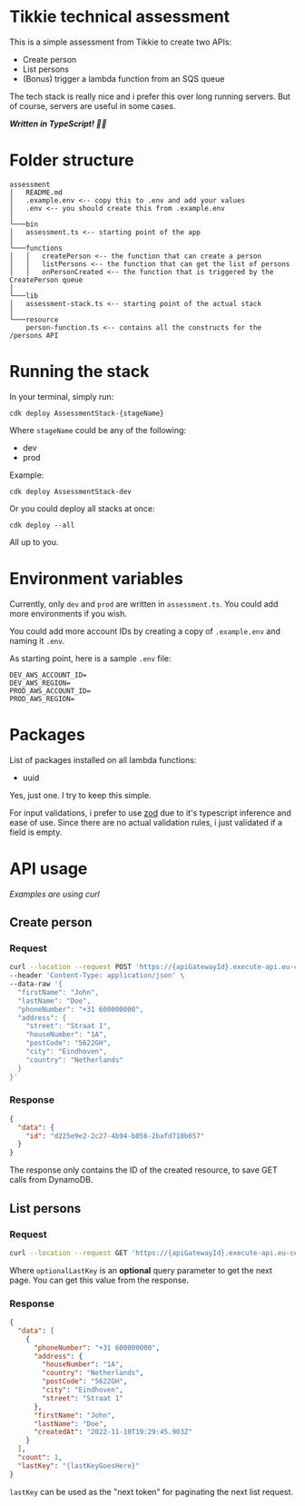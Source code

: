 # Tikkie technical assessment

This is a simple assessment from Tikkie to create two APIs:

- Create person
- List persons
- (Bonus) trigger a lambda function from an SQS queue

The tech stack is really nice and i prefer this over long running servers. But of course, servers are useful in some cases.

**_Written in TypeScript! 👏👏_**

# Folder structure

```
assessment
│   README.md
│   .example.env <-- copy this to .env and add your values
│   .env <-- you should create this from .example.env
│
└───bin
│   assessment.ts <-- starting point of the app
│
└───functions
│   │   createPerson <-- the function that can create a person
│   │   listPersons <-- the function that can get the list of persons
│   │   onPersonCreated <-- the function that is triggered by the CreatePerson queue
│
└───lib
│   assessment-stack.ts <-- starting point of the actual stack
│
└───resource
    person-function.ts <-- contains all the constructs for the /persons API
```

# Running the stack

In your terminal, simply run:

`cdk deploy AssessmentStack-{stageName}`

Where `stageName` could be any of the following:

- dev
- prod

Example:

`cdk deploy AssessmentStack-dev`

Or you could deploy all stacks at once:

`cdk deploy --all`

All up to you.

# Environment variables

Currently, only `dev` and `prod` are written in `assessment.ts`. You could add more environments if you wish.

You could add more account IDs by creating a copy of `.example.env` and naming it `.env`.

As starting point, here is a sample `.env` file:

```
DEV_AWS_ACCOUNT_ID=
DEV_AWS_REGION=
PROD_AWS_ACCOUNT_ID=
PROD_AWS_REGION=
```

# Packages

List of packages installed on all lambda functions:

- uuid

Yes, just one. I try to keep this simple.

For input validations, i prefer to use [zod](https://zod.dev/) due to it's typescript inference and ease of use. Since there are no actual validation rules, i just validated if a field is empty.

# API usage

_Examples are using curl_

## Create person

### Request

```bash
curl --location --request POST 'https://{apiGatewayId}.execute-api.eu-central-1.amazonaws.com/{stageName}/persons' \
--header 'Content-Type: application/json' \
--data-raw '{
  "firstName": "John",
  "lastName": "Doe",
  "phoneNumber": "+31 600000000",
  "address": {
    "street": "Straat 1",
    "houseNumber": "1A",
    "postCode": "5622GH",
    "city": "Eindhoven",
    "country": "Netherlands"
  }
}'
```

### Response

```json
{
  "data": {
    "id": "d225e9e2-2c27-4b94-b056-2bafd710b657"
  }
}
```

The response only contains the ID of the created resource, to save GET calls from DynamoDB.

## List persons

### Request

```bash
curl --location --request GET 'https://{apiGatewayId}.execute-api.eu-central-1.amazonaws.com/{stageName}/persons?lastKey={optionalLastKey}'
```

Where `optionalLastKey` is an **optional** query parameter to get the next page. You can get this value from the response.

### Response

```json
{
  "data": [
    {
      "phoneNumber": "+31 600000000",
      "address": {
        "houseNumber": "1A",
        "country": "Netherlands",
        "postCode": "5622GH",
        "city": "Eindhoven",
        "street": "Straat 1"
      },
      "firstName": "John",
      "lastName": "Doe",
      "createdAt": "2022-11-10T19:29:45.903Z"
    }
  ],
  "count": 1,
  "lastKey": "{lastKeyGoesHere}"
}
```

`lastKey` can be used as the "next token" for paginating the next list request.
